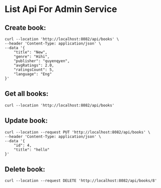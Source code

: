 # List Api For Admin Service

## Create book:
```shell
curl --location 'http://localhost:8082/api/books' \
--header 'Content-Type: application/json' \
--data '{
    "title": "New",
    "genre": "Hihi",
    "publisher": "quyenqyen",
    "avgRatings": 2.0,
    "ratingsCount": 5,
    "language": "Eng"
}'
```

## Get all books:
```shell
curl --location 'http://localhost:8082/api/books'
```

## Update book:
```shell
curl --location --request PUT 'http://localhost:8082/api/books' \
--header 'Content-Type: application/json' \
--data '{
    "id": 4,
    "title": "hello"
}'
```

## Delete book:
```shell
curl --location --request DELETE 'http://localhost:8082/api/books/8'
```